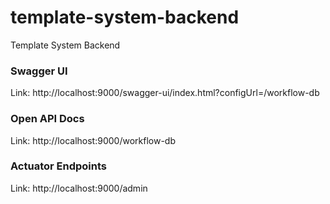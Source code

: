 # template-system-backend
Template System Backend

### Swagger UI
Link: http://localhost:9000/swagger-ui/index.html?configUrl=/workflow-db

### Open API Docs
Link: http://localhost:9000/workflow-db

### Actuator Endpoints
Link: http://localhost:9000/admin